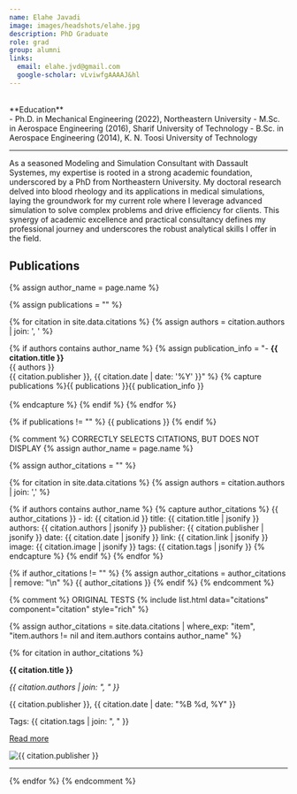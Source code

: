 ```yaml
---
name: Elahe Javadi
image: images/headshots/elahe.jpg
description: PhD Graduate
role: grad
group: alumni
links:
  email: elahe.jvd@gmail.com
  google-scholar: vLviwfgAAAAJ&hl
---
```


<br>
**Education**
<br>
- Ph.D. in Mechanical Engineering (2022), Northeastern University
- M.Sc. in Aerospace Engineering (2016), Sharif University of Technology
- B.Sc. in Aerospace Engineering (2014), K. N. Toosi University of Technology
<br>
<hr>

As a seasoned Modeling and Simulation Consultant with Dassault Systemes, my expertise is rooted in a strong academic foundation, underscored by a PhD from Northeastern University. My doctoral research delved into blood rheology and its applications in medical simulations, laying the groundwork for my current role where I leverage advanced simulation to solve complex problems and drive efficiency for clients. This synergy of academic excellence and practical consultancy defines my professional journey and underscores the robust analytical skills I offer in the field.

## Publications

{% assign author_name = page.name %}

{% assign publications = "" %}

{% for citation in site.data.citations %}
  {% assign authors = citation.authors | join: ', ' %}
  
  {% if authors contains author_name %}
    {% assign publication_info = "- **{{ citation.title }}**<br>{{ authors }}<br>{{ citation.publisher }}, {{ citation.date | date: '%Y' }}" %}
    {% capture publications %}{{ publications }}{{ publication_info }}<br><br>{% endcapture %}
  {% endif %}
{% endfor %}

{% if publications != "" %}
  {{ publications }}
{% endif %}





{% comment %}
CORRECTLY SELECTS CITATIONS, BUT DOES NOT DISPLAY
{% assign author_name = page.name %}

{% assign author_citations = "" %}

{% for citation in site.data.citations %}
  {% assign authors = citation.authors | join: ',' %}
  
  {% if authors contains author_name %}
    {% capture author_citations %}
      {{ author_citations }}
      - id: {{ citation.id }}
        title: {{ citation.title | jsonify }}
        authors: {{ citation.authors | jsonify }}
        publisher: {{ citation.publisher | jsonify }}
        date: {{ citation.date | jsonify }}
        link: {{ citation.link | jsonify }}
        image: {{ citation.image | jsonify }}
        tags: {{ citation.tags | jsonify }}
    {% endcapture %}
  {% endif %}
{% endfor %}

{% if author_citations != "" %}
  {% assign author_citations = author_citations | remove: "\n" %}
    {{ author_citations }}
{% endif %}
{% endcomment %}



{% comment %}
ORIGINAL TESTS
{% include list.html data="citations" component="citation" style="rich" %}

{% assign author_citations = site.data.citations | where_exp: "item", "item.authors != nil and item.authors contains author_name" %}

{% for citation in author_citations %}
  <p><strong>{{ citation.title }}</strong></p>
  <p><em>{{ citation.authors | join: ", " }}</em></p>
  <p>{{ citation.publisher }}, {{ citation.date | date: "%B %d, %Y" }}</p>
  <p>Tags: {{ citation.tags | join: ", " }}</p>
  <p><a href="{{ citation.link }}" target="_blank">Read more</a></p>
  <img src="{{ citation.image }}" alt="{{ citation.publisher }}" style="max-width: 200px; max-height: 200px;">
  <hr>
{% endfor %}
{% endcomment %}